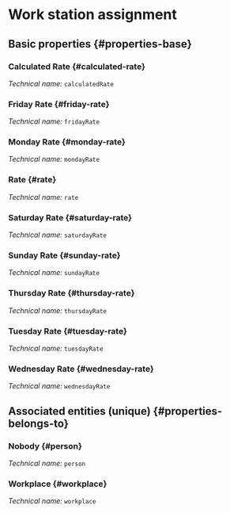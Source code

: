 # Work station assignment
<!--- THIS FILE IS GENERATED PLEASE DO NOT EDIT IT DIRECTLY --->



## Basic properties {#properties-base}

### Calculated Rate {#calculated-rate}



*Technical name:* ```calculatedRate```

### Friday Rate {#friday-rate}



*Technical name:* ```fridayRate```

### Monday Rate {#monday-rate}



*Technical name:* ```mondayRate```

### Rate {#rate}



*Technical name:* ```rate```

### Saturday Rate {#saturday-rate}



*Technical name:* ```saturdayRate```

### Sunday Rate {#sunday-rate}



*Technical name:* ```sundayRate```

### Thursday Rate {#thursday-rate}



*Technical name:* ```thursdayRate```

### Tuesday Rate {#tuesday-rate}



*Technical name:* ```tuesdayRate```

### Wednesday Rate {#wednesday-rate}



*Technical name:* ```wednesdayRate```


## Associated entities (unique) {#properties-belongs-to}

### Nobody {#person}



*Technical name:* ```person```

### Workplace {#workplace}



*Technical name:* ```workplace```





